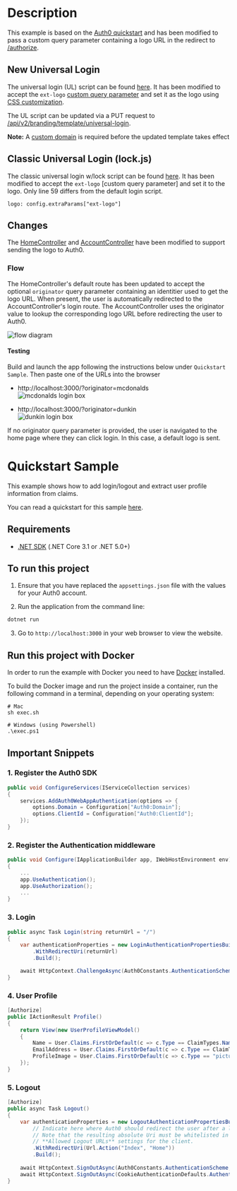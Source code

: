 # Description  
This example is based on the [Auth0 quickstart](https://auth0.com/docs/quickstart/webapp/aspnet-core) and has been modified to pass a custom query parameter containing a logo URL in the redirect to [/authorize](https://auth0.com/docs/api/authentication#authorization-code-flow).  

## New Universal Login
The universal login (UL) script can be found [here](./Auth0/NewULScript.html). It has been modified to accept the `ext-logo` [custom query parameter](https://auth0.com/docs/customize/universal-login-pages/universal-login-page-templates#custom-query-parameters) and set it as the logo using [CSS customization](https://auth0.com/docs/customize/universal-login-pages/universal-login-page-templates#css-customization).  

The UL script can be updated via a PUT request to [/api/v2/branding/template/universal-login](https://auth0.com/docs/api/management/v2#!/Branding/put_universal_login).  

**Note:**  A [custom domain](https://auth0.com/docs/customize/custom-domains) is required before the updated template takes effect  

## Classic Universal Login (lock.js)
The classic universal login w/lock script can be found [here](./Auth0/ClassicULScriptLock.html). It has been modified to accept the `ext-logo` [custom query parameter] and set it to the logo. Only line 59 differs from the default login script.

  `logo: config.extraParams["ext-logo"]`


## Changes  
The [HomeController](./Controllers/HomeController.cs) and [AccountController](./Controllers/AccountController.cs) have been modified to support sending the logo to Auth0.

### Flow
The HomeController's default route has been updated to accept the optional `originator` query parameter containing an identitier used to get the logo URL. When present, the user is automatically redirected to the AccountController's login route. The AccountController uses the originator value to lookup the corresponding logo URL before redirecting the user to Auth0.

![flow diagram](./docs/flow.png "flow diagram")

#### Testing 
Build and launch the app following the instructions below under `Quickstart Sample`. Then paste one of the URLs into the browser

- http://localhost:3000/?originator=mcdonalds  
![mcdonalds login box](./docs/mcdonalds-logo.png "mcdonalds login box")  

- http://localhost:3000/?originator=dunkin  
![dunkin login box](./docs/dunkin-logo.png "dunkin login box")  

If no originator query parameter is provided, the user is navigated to the home page where they can click login. In this case, a default logo is sent. 









# Quickstart Sample

This example shows how to add login/logout and extract user profile information from claims.

You can read a quickstart for this sample [here](https://auth0.com/docs/quickstart/webapp/aspnet-core).

## Requirements

- [.NET SDK](https://dotnet.microsoft.com/download) (.NET Core 3.1 or .NET 5.0+)

## To run this project

1. Ensure that you have replaced the `appsettings.json` file with the values for your Auth0 account.

2. Run the application from the command line:

```bash
dotnet run
```

3. Go to `http://localhost:3000` in your web browser to view the website.

## Run this project with Docker

In order to run the example with Docker you need to have [Docker](https://docker.com/products/docker-desktop) installed.

To build the Docker image and run the project inside a container, run the following command in a terminal, depending on your operating system:

```
# Mac
sh exec.sh

# Windows (using Powershell)
.\exec.ps1
```

## Important Snippets

### 1. Register the Auth0 SDK

```csharp
public void ConfigureServices(IServiceCollection services)
{
    services.AddAuth0WebAppAuthentication(options => {
        options.Domain = Configuration["Auth0:Domain"];
        options.ClientId = Configuration["Auth0:ClientId"];
    });
}
```

### 2. Register the Authentication middleware

```csharp
public void Configure(IApplicationBuilder app, IWebHostEnvironment env)
{
    ...
    app.UseAuthentication();
    app.UseAuthorization();
    ...
}
```
### 3. Login

```csharp
public async Task Login(string returnUrl = "/")
{
    var authenticationProperties = new LoginAuthenticationPropertiesBuilder()
        .WithRedirectUri(returnUrl)
        .Build();

    await HttpContext.ChallengeAsync(Auth0Constants.AuthenticationScheme, authenticationProperties);
}

```

### 4. User Profile

```csharp
[Authorize]
public IActionResult Profile()
{
    return View(new UserProfileViewModel()
    {
        Name = User.Claims.FirstOrDefault(c => c.Type == ClaimTypes.Name)?.Value,
        EmailAddress = User.Claims.FirstOrDefault(c => c.Type == ClaimTypes.Email)?.Value,
        ProfileImage = User.Claims.FirstOrDefault(c => c.Type == "picture")?.Value
    });
}
```

### 5. Logout

```csharp
[Authorize]
public async Task Logout()
{
    var authenticationProperties = new LogoutAuthenticationPropertiesBuilder()
        // Indicate here where Auth0 should redirect the user after a logout.
        // Note that the resulting absolute Uri must be whitelisted in the
        // **Allowed Logout URLs** settings for the client.
        .WithRedirectUri(Url.Action("Index", "Home"))
        .Build();
        
    await HttpContext.SignOutAsync(Auth0Constants.AuthenticationScheme, authenticationProperties);
    await HttpContext.SignOutAsync(CookieAuthenticationDefaults.AuthenticationScheme);
}
```
